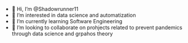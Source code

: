 - 👋 Hi, I’m @Shadowrunner11
- 👀 I’m interested in data science and automatization
- 🌱 I’m currently learning Software Engineering
- 💞️ I’m looking to collaborate on prohjects related to prevent pandemics through data science and grpahos theory


<!---
Shadowrunner11/Shadowrunner11 is a ✨ special ✨ repository because its `README.md` (this file) appears on your GitHub profile.
You can click the Preview link to take a look at your changes.
--->
